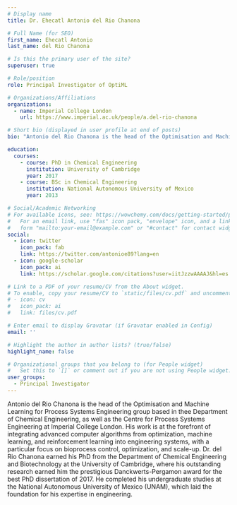 ```yaml
---
# Display name
title: Dr. Ehecatl Antonio del Rio Chanona

# Full Name (for SEO)
first_name: Ehecatl Antonio
last_name: del Rio Chanona

# Is this the primary user of the site?
superuser: true

# Role/position
role: Principal Investigator of OptiML 

# Organizations/Affiliations
organizations:
  - name: Imperial College London
    url: https://www.imperial.ac.uk/people/a.del-rio-chanona

# Short bio (displayed in user profile at end of posts)
bio: "Antonio del Rio Chanona is the head of the Optimisation and Machine Learning for Process Systems Engineering group based in thee Department of Chemical Engineering, as well as the Centre for Process Systems Engineering at Imperial College London. His work is at the forefront of integrating advanced computer algorithms from optimization, machine learning, and reinforcement learning into engineering systems, with a particular focus on bioprocess control, optimization, and scale-up. Dr. del Rio Chanona earned his PhD from the Department of Chemical Engineering and Biotechnology at the University of Cambridge, where his outstanding research earned him the prestigious Danckwerts-Pergamon award for the best PhD dissertation of 2017. He completed his undergraduate studies at the National Autonomous University of Mexico (UNAM), which laid the foundation for his expertise in engineering."

education:
  courses:
    - course: PhD in Chemical Engineering
      institution: University of Cambridge
      year: 2017
    - course: BSc in Chemical Engineering
      institution: National Autonomous University of Mexico
      year: 2013

# Social/Academic Networking
# For available icons, see: https://wowchemy.com/docs/getting-started/page-builder/#icons
#   For an email link, use "fas" icon pack, "envelope" icon, and a link in the
#   form "mailto:your-email@example.com" or "#contact" for contact widget.
social:
  - icon: twitter
    icon_pack: fab
    link: https://twitter.com/antonioe89?lang=en
  - icon: google-scholar
    icon_pack: ai
    link: https://scholar.google.com/citations?user=iitJzzwAAAAJ&hl=es

# Link to a PDF of your resume/CV from the About widget.
# To enable, copy your resume/CV to `static/files/cv.pdf` and uncomment the lines below.
# - icon: cv
#   icon_pack: ai
#   link: files/cv.pdf

# Enter email to display Gravatar (if Gravatar enabled in Config)
email: ''

# Highlight the author in author lists? (true/false)
highlight_name: false

# Organizational groups that you belong to (for People widget)
#   Set this to `[]` or comment out if you are not using People widget.
user_groups:
  - Principal Investigator
---
```


Antonio del Rio Chanona is the head of the Optimisation and Machine Learning for Process Systems Engineering group based in thee Department of Chemical Engineering, as well as the Centre for Process Systems Engineering at Imperial College London. His work is at the forefront of integrating advanced computer algorithms from optimization, machine learning, and reinforcement learning into engineering systems, with a particular focus on bioprocess control, optimization, and scale-up. Dr. del Rio Chanona earned his PhD from the Department of Chemical Engineering and Biotechnology at the University of Cambridge, where his outstanding research earned him the prestigious Danckwerts-Pergamon award for the best PhD dissertation of 2017. He completed his undergraduate studies at the National Autonomous University of Mexico (UNAM), which laid the foundation for his expertise in engineering.